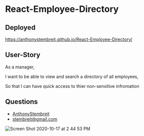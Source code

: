 # React-Employee-Directory

## Deployed
https://anthonystembreit.github.io/React-Employee-Directory/

## User-Story

As a manager,

I want to be able to view and search a directory of all employees,

So that I can have quick access to thier non-sensitive infromation

## Questions

* [AnthonyStembreit](https://github.com/AnthonyStembreit)
* stembreit@gmail.com

![Screen Shot 2020-10-17 at 2 44 53 PM](https://user-images.githubusercontent.com/64037800/97361096-13587c00-186d-11eb-94d9-10e222541590.png)
